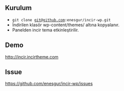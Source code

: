 ## Kurulum

* <code>git clone git@github.com:enesgur/incir-wp.git</code>
* İndirilen klasör wp-content/themes/ altına kopyalanır.
* Panelden incir tema etkinleştirilir.

## Demo
http://incir.incirtheme.com

## Issue
https://github.com/enesgur/incir-wp/issues
